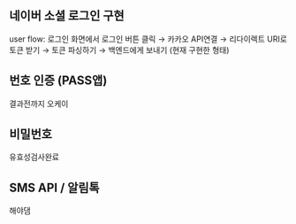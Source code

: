 
## 네이버 소셜 로그인 구현
user flow: 로그인 화면에서 로그인 버튼 클릭 → 카카오 API연결 → 리다이렉트 URI로 토큰 받기 → 토큰 파싱하기 → 백엔드에게 보내기 (현재 구현한 형태)


## 번호 인증 (PASS앱)
결과전까지 오케이

## 비밀번호
유효성검사완료

## SMS API / 알림톡
해야댐
